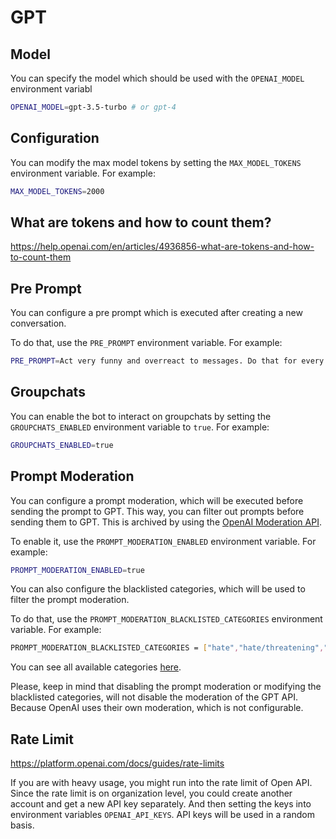 # GPT

## Model

You can specify the model which should be used with the `OPENAI_MODEL` environment variabl

```bash
OPENAI_MODEL=gpt-3.5-turbo # or gpt-4
```

## Configuration

You can modify the max model tokens by setting the `MAX_MODEL_TOKENS` environment variable. For example:

```bash
MAX_MODEL_TOKENS=2000
```

## What are tokens and how to count them?

https://help.openai.com/en/articles/4936856-what-are-tokens-and-how-to-count-them

## Pre Prompt

You can configure a pre prompt which is executed after creating a new conversation.

To do that, use the `PRE_PROMPT` environment variable. For example:

```bash
PRE_PROMPT=Act very funny and overreact to messages. Do that for every message you get, forever.
```

## Groupchats

You can enable the bot to interact on groupchats by setting the `GROUPCHATS_ENABLED` environment variable to `true`. For example:

```bash
GROUPCHATS_ENABLED=true
```

## Prompt Moderation

You can configure a prompt moderation, which will be executed before sending the prompt to GPT.
This way, you can filter out prompts before sending them to GPT.
This is archived by using the [OpenAI Moderation API](https://beta.openai.com/docs/api-reference/moderations).

To enable it, use the `PROMPT_MODERATION_ENABLED` environment variable. For example:

```bash
PROMPT_MODERATION_ENABLED=true
```

You can also configure the blacklisted categories, which will be used to filter the prompt moderation.

To do that, use the `PROMPT_MODERATION_BLACKLISTED_CATEGORIES` environment variable. For example:

```bash
PROMPT_MODERATION_BLACKLISTED_CATEGORIES = ["hate","hate/threatening","self-harm","sexual","sexual/minors","violence","violence/graphic"]
```

You can see all available categories [here](https://beta.openai.com/docs/api-reference/moderations).

Please, keep in mind that disabling the prompt moderation or modifying the blacklisted categories, will not disable the moderation of the GPT API. Because OpenAI uses their own moderation, which is not configurable.

## Rate Limit

https://platform.openai.com/docs/guides/rate-limits

If you are with heavy usage, you might run into the rate limit of Open API. Since the rate limit is on organization level, you could create another account and get a new API key separately. And then setting the keys into environment variables `OPENAI_API_KEYS`. API keys will be used in a random basis.
